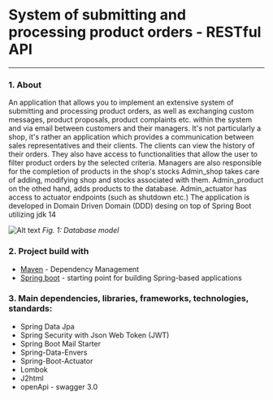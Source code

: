 # System of submitting and processing product orders - RESTful API
---
### 1. About

An application that allows you to implement an extensive system of submitting and processing product orders, as well as exchanging custom messages, product proposals, product complaints etc. within the system and via email between customers and their managers. It's not particularly a shop, it's rather an application which provides a communication between sales representatives and their clients. The clients can view the history of their orders. They also have access to functionalities that allow the user to filter product orders by the selected criteria. Managers are also responsible for the completion of products in the shop's stocks
Admin_shop takes care of adding, modifying shop and stocks associated with them. Admin_product on the othed hand, adds products to the database. Admin_actuator has access to actuator endpoints (such as shutdown etc.)
The application is developed in Domain Driven Domain (DDD) desing on top of Spring Boot utilizing jdk 14


![Alt text](https://i.imgur.com/fKkvDHD.png "EER DIAGRAM")
*Fig. 1: Database model*

### 2. Project build with

* [Maven](https://maven.apache.org/) - Dependency Management
* [Spring boot]() - starting point for building Spring-based applications


### 3. Main dependencies, libraries, frameworks, technologies, standards:
* Spring Data Jpa
* Spring Security with Json Web Token (JWT) 
* Spring Boot Mail Starter
* Spring-Data-Envers
* Spring-Boot-Actuator
* Lombok
* J2html
* openApi - swagger 3.0
